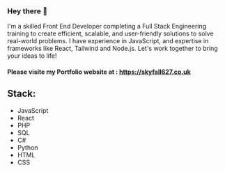 ### Hey there 👋

I'm a skilled Front End Developer completing a Full Stack Engineering training to create efficient, scalable, and user-friendly solutions to solve real-world problems. 
I have experience in JavaScript, and expertise in frameworks like React, Tailwind and Node.js. 
Let's work together to bring your ideas to life!

#### Please visite my Portfolio website at : https://skyfall627.co.uk

## Stack:

- JavaScript
- React
- PHP
- SQL
- C#
- Python
- HTML
- CSS
